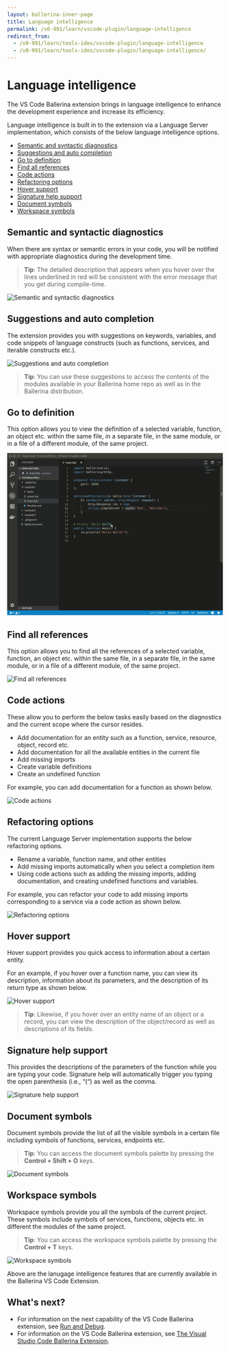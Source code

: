 ```yaml
---
layout: ballerina-inner-page
title: Language intelligence
permalink: /v0-991/learn/vscode-plugin/language-intelligence
redirect_from:
  - /v0-991/learn/tools-ides/vscode-plugin/language-intelligence
  - /v0-991/learn/tools-ides/vscode-plugin/language-intelligence/
---
```


# Language intelligence

The VS Code Ballerina extension brings in language intelligence to enhance the development experience and increase its efficiency.

Language intelligence is built in to the extension via a Language Server implementation, which consists of the below language intelligence options.

- [Semantic and syntactic diagnostics](#semantic-and-syntactic-diagnostics)
- [Suggestions and auto completion](#suggestions-and-auto-completion)
- [Go to definition](#go-to-definition)
- [Find all references](#find-all-references)
- [Code actions](#code-actions)
- [Refactoring options](#refactoring-options)
- [Hover support](#hover-support)
- [Signature help support](#signature-help-support)
- [Document symbols](#document-symbols)
- [Workspace symbols](#workspace-symbols)

## Semantic and syntactic diagnostics

When there are syntax or semantic errors in your code, you will be notified with appropriate diagnostics during the development time. 

> **Tip**: The detailed description that appears when you hover over the lines underlined in red will be consistent with the error message that you get during compile-time.

![Semantic and syntactic diagnostics](/v0-991/learn/images/semantic-and-syntactic.gif)

## Suggestions and auto completion

The extension provides you with suggestions on keywords, variables, and code snippets of language constructs (such as functions, services, and iterable constructs etc.).

![Suggestions and auto completion](/v0-991/learn/images/suggestions.gif)

> **Tip**: You can use these suggestions to access the contents of the modules available in your Ballerina home repo as well as in the Ballerina distribution.

## Go to definition

This option allows you to view the definition of a selected variable, function, an object etc. within the same file, in a separate file, in the same module, or in a file of a different module, of the same project.

![Go to definition](/v0-991/learn/images/go-to-definition-vscode.gif)

## Find all references

This option allows you to find all the references of a selected variable, function, an object etc. within the same file, in a separate file, in the same module, or in a file of a different module, of the same project.

![Find all references](/v0-991/learn/images/find-all-references.gif)

## Code actions

These allow you to perform the below tasks easily based on the diagnostics and the current scope where the cursor resides. 

- Add documentation for an entity such as a function, service, resource, object, record etc.
- Add documentation for all the available entities in the current file
- Add missing imports 
- Create variable definitions
- Create an undefined function

For example, you can add documentation for a function as shown below.

 ![Code actions](/v0-991/learn/images/code-actions.gif)

## Refactoring options

 The current Language Server implementation supports the below refactoring options.

 - Rename a variable, function name, and other entities
 - Add missing imports automatically when you select a completion item 
 - Using code actions such as adding the missing imports, adding documentation, and creating undefined functions and variables.

 For example, you can refactor your code to add missing imports corresponding to a service via a code action as shown below.

 ![Refactoring options](/v0-991/learn/images/refactoring-options.gif)

## Hover support

 Hover support provides you quick access to information about a certain entity. 
 
 For an example, if you hover over a function name, you can view its description, information about its parameters, and the description of its return type as shown below.

  ![Hover support](/v0-991/learn/images/hover-support.gif)
 
 > **Tip**: Likewise, if you hover over an entity name of an object or a record, you can view the description of the object/record as well as descriptions of its fields.

## Signature help support

  This provides the descriptions of the parameters of the function while you are typing your code. Signature help will automatically trigger you typing the open parenthesis (i.e., “(“) as well as the comma.
 
 ![Signature help support](/v0-991/learn/images/signature-help-support.gif)

## Document symbols

 Document symbols provide the list of all the visible symbols in a certain file including symbols of functions, services, endpoints etc. 

> **Tip**: You can access the document symbols palette by pressing the **Control + Shift + O** keys.

![Document symbols](/v0-991/learn/images/document-symbols.gif)

## Workspace symbols

Workspace symbols provide you all the symbols of the current project. These symbols include symbols of services, functions, objects etc. in different the modules of the same project.

> **Tip**: You can access the workspace symbols palette by pressing the **Control + T** keys.

![Workspace symbols](/v0-991/learn/images/workspace-symbols.gif)

Above are the lanugage intelligence features that are currently available in the Ballerina VS Code Extension. 

## What's next?

 - For information on the next capability of the VS Code Ballerina extension, see [Run and Debug](/v0-991/learn/vscode-plugin/run-and-debug).
 - For information on the VS Code Ballerina extension, see [The Visual Studio Code Ballerina Extension](/v0-991/learn/vscode-plugin).
